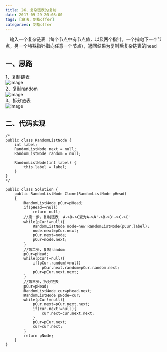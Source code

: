 ```yaml
---
title: 26、复杂链表的复制
date: 2017-09-29 20:08:00  
tags: [算法，剑指offer]    
categories: 剑指offer  
---
```

&emsp;输入一个复杂链表（每个节点中有节点值，以及两个指针，一个指向下一个节点，另一个特殊指针指向任意一个节点），返回结果为复制后复杂链表的head  
## 一、思路
1、复制链表  
![image](http://osrmzp0jr.bkt.clouddn.com/%E5%BE%AE%E4%BF%A1%E5%9B%BE%E7%89%87_20170929192000.jpg)  
2、复制random  
![image](http://osrmzp0jr.bkt.clouddn.com/%E5%BE%AE%E4%BF%A1%E5%9B%BE%E7%89%87_20170929192011.jpg)  
3、拆分链表  
![image](http://osrmzp0jr.bkt.clouddn.com/%E5%BE%AE%E4%BF%A1%E5%9B%BE%E7%89%87_20170929192006.jpg)  

## 二、代码实现
```
/*
public class RandomListNode {
    int label;
    RandomListNode next = null;
    RandomListNode random = null;

    RandomListNode(int label) {
        this.label = label;
    }
}
*/

public class Solution {
    public RandomListNode Clone(RandomListNode pHead)
    {
        RandomListNode pCur=pHead;
        if(pHead==null)
            return null;
        //第一步，复制链表  A->B->C变为A->A'->B->B'->C->C'
        while(pCur!=null){
            RandomListNode node=new RandomListNode(pCur.label);
            node.next=pCur.next;
            pCur.next=node;
            pCur=node.next;
        }
        //第二步，复制random
        pCur=pHead;
        while(pCur!=null){
            if(pCur.random!=null)
                pCur.next.random=pCur.random.next;
            pCur=pCur.next.next;
        }
        //第三步，拆分链表
        pCur=pHead;
        RandomListNode cur=pHead.next;
        RandomListNode pNode=cur;
        while(pCur!=null){
            pCur.next=pCur.next.next;
            if(cur.next!=null){
                cur.next=cur.next.next;
            }
            pCur=pCur.next;
            cur=cur.next;
        }
    	return pNode;
    }
}
```
